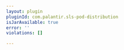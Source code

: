 ```yaml
---
layout: plugin
pluginId: com.palantir.sls-pod-distribution
isJarAvailable: true
error: ''
violations: []

---
```

